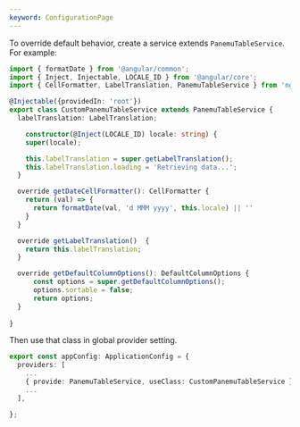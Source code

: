 ```yaml
---
keyword: ConfigurationPage
---
```


To override default behavior, create a service extends `PanemuTableService`. For example:

```typescript
import { formatDate } from '@angular/common';
import { Inject, Injectable, LOCALE_ID } from '@angular/core';
import { CellFormatter, LabelTranslation, PanemuTableService } from 'ngx-panemu-table';

@Injectable({providedIn: 'root'})
export class CustomPanemuTableService extends PanemuTableService {
  labelTranslation: LabelTranslation;

	constructor(@Inject(LOCALE_ID) locale: string) { 
    super(locale);

    this.labelTranslation = super.getLabelTranslation();
    this.labelTranslation.loading = 'Retrieving data...';
  }

  override getDateCellFormatter(): CellFormatter {
    return (val) => {
      return formatDate(val, 'd MMM yyyy', this.locale) || ''
    }
  } 

  override getLabelTranslation()  {
    return this.labelTranslation;
  }

  override getDefaultColumnOptions(): DefaultColumnOptions {
      const options = super.getDefaultColumnOptions();
      options.sortable = false;
      return options;
  }
  
}
```

Then use that class in global provider setting.

```typescript name="app.config.ts" {4}
export const appConfig: ApplicationConfig = {
  providers: [
    ...
    { provide: PanemuTableService, useClass: CustomPanemuTableService },
	...
  ],

};
```